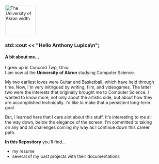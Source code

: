 <img src="https://upload.wikimedia.org/wikipedia/en/b/b0/University_of_Akron_seal.svg" alt="The University of Akron width" width="100" height="100">

### std::cout << "Hello Anthony Lupica\n";

#### A bit about me...
I grew up in Concord Twp, Ohio. <br>
I am now at the **University of Akron** studying Computer Science. <br>

My two earliest loves were Guitar and Basketball, which have held through time. Now, I'm very initrigued by writing, film, and videogames. 
The latter two were the interests that originally brought me to Computer Science. I wanted to know more, not only about the artistic side, 
but about how they are accomplished technically. I'd like to make that a persistent long-term goal.

But, I learned here that I care alot about this stuff. It's interesting to me all the way down, below the elegance of the screen. 
I'm committed to taking on any and all challenges coming my way as I continue down this career path.

**In this Repository** you'll find... 
- my resume
- several of my past projects with their documentations 
